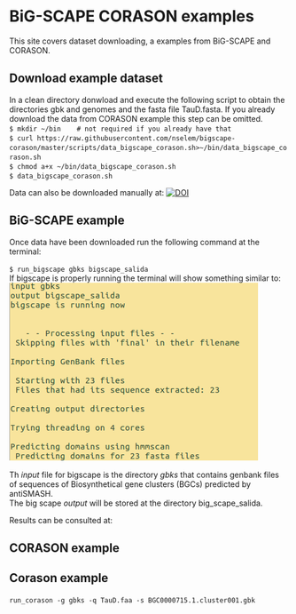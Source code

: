 # BiG-SCAPE CORASON examples  
This site covers dataset downloading, a examples from BiG-SCAPE and CORASON.  
## Download example dataset  
In a clean directory donwload and execute the following script to obtain the directories gbk and genomes and the fasta file TauD.fasta. If you already download the data from CORASON example this step can be omitted.   
`$ mkdir ~/bin    # not required if you already have that`  
`$ curl https://raw.githubusercontent.com/nselem/bigscape-corason/master/scripts/data_bigscape_corason.sh>~/bin/data_bigscape_corason.sh`    
`$ chmod a+x ~/bin/data_bigscape_corason.sh`    
`$ data_bigscape_corason.sh`    

Data can also be downloaded manually at: 
[![DOI](https://zenodo.org/badge/DOI/10.5281/zenodo.1340706.svg)](https://doi.org/10.5281/zenodo.1340706)  

## BiG-SCAPE example  
Once data have been downloaded run the following command at the terminal:  

`$ run_bigscape gbks bigscape_salida`  
 If bigscape is properly running the terminal will show something similar to:  
 ![bigscape example1.png](images/bigscape_example1.png)
 
Th _input_ file for bigscape is the directory _gbks_ that contains genbank files of sequences of Biosynthetical gene clusters (BGCs) predicted by antiSMASH.   
The big scape _output_  will be stored at the directory big_scape_salida.    

Results can be consulted at:  



## CORASON example 

## Corason example  
`run_corason -g gbks -q TauD.faa -s BGC0000715.1.cluster001.gbk`    
